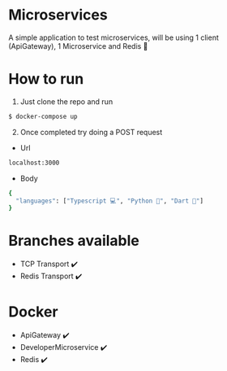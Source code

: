 # Microservices
A simple application to test microservices, will be using 1 client (ApiGateway), 1 Microservice and Redis 🥳

# How to run
1. Just clone the repo and run
```bash
$ docker-compose up
```
2. Once completed try doing a POST request
- Url
```bash
localhost:3000
```
- Body
```bash
{
  "languages": ["Typescript 💻", "Python 🐍", "Dart 📱"]
}
```


# Branches available
- TCP Transport ✔️
- Redis Transport ✔️

# Docker
- ApiGateway ✔️
- DeveloperMicroservice ✔️
- Redis ✔️
